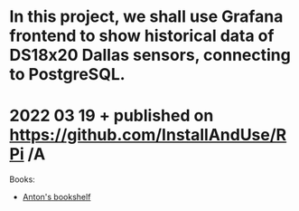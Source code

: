 # In this project, we shall use Grafana frontend to show historical data of DS18x20 Dallas sensors, connecting to PostgreSQL.
# 2022 03 19  + published on https://github.com/InstallAndUse/RPi /A



Books:
- [Anton's bookshelf](https://og2k.com/books/)
